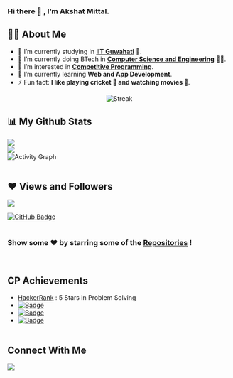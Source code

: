 ### Hi there 👋 , I’m Akshat Mittal.

## 👨‍🎓 About Me

- 🔭 I’m currently studying in **[IIT Guwahati](https://www.iitg.ac.in/)** 🏫.
- 🌱 I’m currently doing BTech in **[Computer Science and Engineering](https://www.iitg.ac.in/cse/)** 👨‍💻.
- 👀 I’m interested in **[Competitive Programming](#cp-achievements)**.
- 🌱 I’m currently learning **Web and App Development**.
- ⚡ Fun fact: **I like playing cricket 🏏 and watching movies 🍿**.
 <p align="center">
    <img title="Stats" alt="Streak" src="https://github-readme-streak-stats.herokuapp.com/?user=akshatmittal2002&theme=black-ice&hide_border=true&stroke=0000&background=060A0CD0"/>
</p>

## 📊 My Github Stats

<img src="https://github-readme-stats.vercel.app/api?username=akshatmittal2002&&show_icons=true&title_color=F4F704&icon_color=bb2acf&text_color=daf7dc&bg_color=151515">
<br>
<img src="https://github-readme-stats.vercel.app/api/top-langs/?username=akshatmittal2002&layout=compact">
<br>
<img alt="Activity Graph" src="https://activity-graph.herokuapp.com/graph?username=akshatmittal2002&bg_color=0D1117&color=5BCDEC&line=5BCDEC&point=FFFFFF&hide_border=true" />
<br><br>

## ❤ Views and Followers
<img src="https://komarev.com/ghpvc/?username=akshatmittal2002">
<a href="https://github.com/akshatmittal2002?tab=followers">

<img src="https://img.shields.io/github/followers/akshatmittal2002?label=Followers&style=social" alt="GitHub Badge"></a>
<br><br>

### Show some ❤️ by starring some of the [Repositories](https://github.com/akshatmittal2002?tab=repositories) !
<br>

## CP Achievements

- [HackerRank](https://www.hackerrank.com/akshatmittal2002) : 5 Stars in Problem Solving<br>
- <a href="https://www.codechef.com/users/akshat_mittal">![Badge](https://cp-logo.vercel.app/codechef/akshat_mittal?logo=true)</a><br>
- <a href="https://codeforces.com/profile/superstar2110">![Badge](https://cp-logo.vercel.app/codeforces/superstar2110?logo=true)</a><br>
- <a href="https://atcoder.jp/users/akshatmittal2002">![Badge](https://cp-logo.vercel.app/atcoder/akshatmittal2002?logo=true)</a>
<br><br>

## Connect With Me
<p><a href = "https://www.facebook.com/akshat.mittal.942"><img src="https://img.icons8.com/fluent/48/000000/facebook.png"/></a></p>
